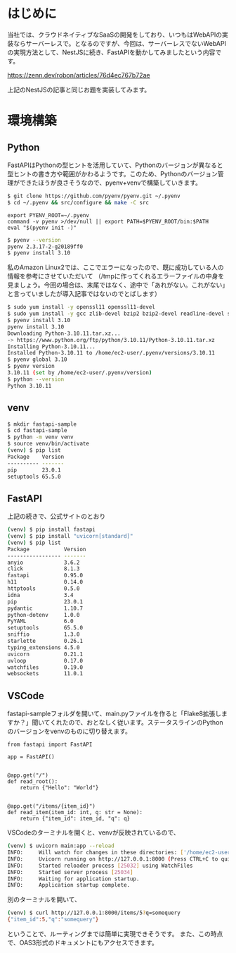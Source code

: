 # はじめに

当社では、クラウドネイティブなSaaSの開発をしており、いつもはWebAPIの実装ならサーバーレスで。となるのですが、今回は、サーバーレスでないWebAPIの実現方法として、NestJSに続き、FastAPIを動かしてみましたという内容です。

https://zenn.dev/robon/articles/76d4ec767b72ae

上記のNestJSの記事と同じお題を実装してみます。

# 環境構築
## Python

FastAPIはPythonの型ヒントを活用していて、Pythonのバージョンが異なると型ヒントの書き方や範囲がかわるようです。このため、Pythonのバージョン管理ができたほうが良さそうなので、pyenv+venvで構築していきます。

```bash
$ git clone https://github.com/pyenv/pyenv.git ~/.pyenv
$ cd ~/.pyenv && src/configure && make -C src
```
```bash: .bash_profile
export PYENV_ROOT=~/.pyenv
command -v pyenv >/dev/null || export PATH=$PYENV_ROOT/bin:$PATH
eval "$(pyenv init -)"
```
```bash
$ pyenv --version
pyenv 2.3.17-2-g20189ff0
$ pyenv install 3.10
```

私のAmazon Linux2では、ここでエラーになったので、既に成功している人の情報を参考にさせていただいて
（/tmpに作ってくれるエラーファイルの中身を見ましょう。今回の場合は、末尾ではなく、途中で「あれがない。これがない」と言っていましたが導入記事ではないのでとばします）

```bash
$ sudo yum install -y openssl11 openssl11-devel
$ sudo yum install -y gcc zlib-devel bzip2 bzip2-devel readline-devel sqlite sqlite-devel tk-devel libffi-devel xz-devel
$ pyenv install 3.10
pyenv install 3.10
Downloading Python-3.10.11.tar.xz...
-> https://www.python.org/ftp/python/3.10.11/Python-3.10.11.tar.xz
Installing Python-3.10.11...
Installed Python-3.10.11 to /home/ec2-user/.pyenv/versions/3.10.11
$ pyenv global 3.10
$ pyenv version
3.10.11 (set by /home/ec2-user/.pyenv/version)
$ python --version
Python 3.10.11
```

## venv
```bash
$ mkdir fastapi-sample
$ cd fastapi-sample
$ python -m venv venv
$ source venv/bin/activate
(venv) $ pip list
Package    Version
---------- -------
pip        23.0.1
setuptools 65.5.0
```

## FastAPI

上記の続きで、公式サイトのとおり

```bash
(venv) $ pip install fastapi
(venv) $ pip install "uvicorn[standard]"
(venv) $ pip list
Package           Version
----------------- -------
anyio             3.6.2
click             8.1.3
fastapi           0.95.0
h11               0.14.0
httptools         0.5.0
idna              3.4
pip               23.0.1
pydantic          1.10.7
python-dotenv     1.0.0
PyYAML            6.0
setuptools        65.5.0
sniffio           1.3.0
starlette         0.26.1
typing_extensions 4.5.0
uvicorn           0.21.1
uvloop            0.17.0
watchfiles        0.19.0
websockets        11.0.1
```

## VSCode

fastapi-sampleフォルダを開いて、main.pyファイルを作ると「Flake8拡張しますか？」聞いてくれたので、おとなしく従います。ステータスラインのPythonのバージョンをvenvのものに切り替えます。

```py: main.py
from fastapi import FastAPI

app = FastAPI()


@app.get("/")
def read_root():
    return {"Hello": "World"}


@app.get("/items/{item_id}")
def read_item(item_id: int, q: str = None):
    return {"item_id": item_id, "q": q}
```

VSCodeのターミナルを開くと、venvが反映されているので、

```bash
(venv) $ uvicorn main:app --reload
INFO:     Will watch for changes in these directories: ['/home/ec2-user/work/fastapi-sample']
INFO:     Uvicorn running on http://127.0.0.1:8000 (Press CTRL+C to quit)
INFO:     Started reloader process [25032] using WatchFiles
INFO:     Started server process [25034]
INFO:     Waiting for application startup.
INFO:     Application startup complete.
```

別のターミナルを開いて、

```bash
(venv) $ curl http://127.0.0.1:8000/items/5?q=somequery
{"item_id":5,"q":"somequery"}
```

ということで、ルーティングまでは簡単に実現できそうです。
また、この時点で、OAS3形式のドキュメントにもアクセスできます。
